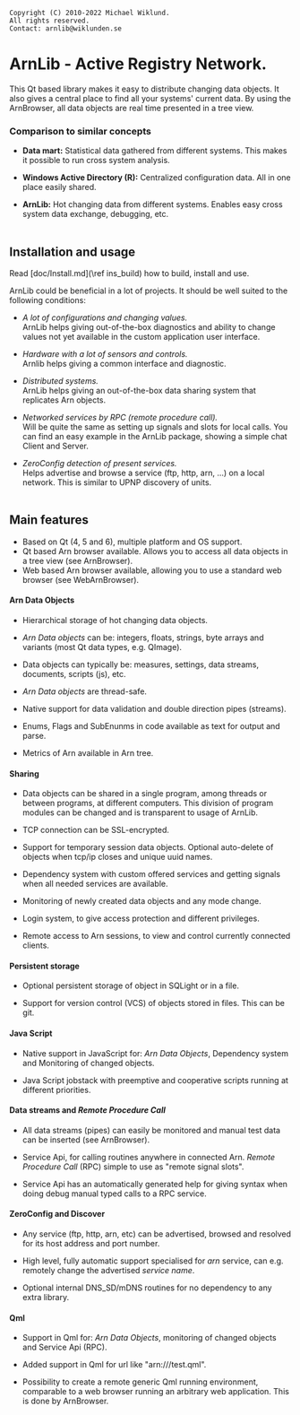     Copyright (C) 2010-2022 Michael Wiklund.
    All rights reserved.
    Contact: arnlib@wiklunden.se

# ArnLib - Active Registry Network.

This Qt based library makes it easy to distribute changing data objects. It also gives a
central place to find all your systems' current data. By using the ArnBrowser, all data
objects are real time presented in a tree view.

### Comparison to similar concepts

* **Data mart:** Statistical data gathered from different systems. This makes it possible
to run cross system analysis.

* **Windows Active Directory (R):** Centralized configuration data. All in one place easily shared.

* **ArnLib:** Hot changing data from different systems. Enables easy cross system data
exchange, debugging, etc.
<Br><Br>


## Installation and usage

Read [doc/Install.md](\ref ins_build) how to build, install and use.

ArnLib could be beneficial in a lot of projects.
It should be well suited to the following conditions:

* _A lot of configurations and changing values._  <Br>
ArnLib helps giving out-of-the-box diagnostics and ability to change values not yet
available in the custom application user interface.

* _Hardware with a lot of sensors and controls._  <Br>
Arnlib helps giving a common interface and diagnostic.

* _Distributed systems._  <Br>
ArnLib helps giving an out-of-the-box data sharing system that replicates Arn objects.

* _Networked services by RPC (remote procedure call)._  <Br>
Will be quite the same as setting up signals and slots for local calls. You can find an
easy example in the ArnLib package, showing a simple chat Client and Server.

* _ZeroConfig detection of present services._  <Br>
Helps advertise and browse a service (ftp, http, arn, ...) on a local network.
This is similar to UPNP discovery of units.
<Br><Br>


## Main features

* Based on Qt (4, 5 and 6), multiple platform and OS support.
* Qt based Arn browser available. Allows you to access all data objects in a tree view (see ArnBrowser).
* Web based Arn browser available, allowing you to use a standard web browser (see WebArnBrowser).

#### Arn Data Objects

* Hierarchical storage of hot changing data objects.

* _Arn Data objects_ can be: integers, floats, strings, byte arrays and variants
(most Qt data types, e.g. QImage).

* Data objects can typically be: measures, settings, data streams, documents, scripts (js), etc.

* _Arn Data objects_ are thread-safe.

* Native support for data validation and double direction pipes (streams).

* Enums, Flags and SubEnunms in code available as text for output and parse.

* Metrics of Arn available in Arn tree.

#### Sharing

* Data objects can be shared in a single program, among threads or between programs, at
different computers. This division of program modules can be changed and is transparent
to usage of ArnLib.

* TCP connection can be SSL-encrypted.

* Support for temporary session data objects.
Optional auto-delete of objects when tcp/ip closes and unique uuid names.

* Dependency system with custom offered services and getting signals when all needed services
are available.

* Monitoring of newly created data objects and any mode change.

* Login system, to give access protection and different privileges.

* Remote access to Arn sessions, to view and control currently connected clients.

#### Persistent storage

* Optional persistent storage of object in SQLight or in a file.

* Support for version control (VCS) of objects stored in files.
This can be git.

#### Java Script

* Native support in JavaScript for: _Arn Data Objects_, Dependency system and
Monitoring of changed objects.

* Java Script jobstack with preemptive and cooperative scripts running at different priorities.

#### Data streams and _Remote Procedure Call_

* All data streams (pipes) can easily be monitored and manual test data can be inserted
(see ArnBrowser).

* Service Api, for calling routines anywhere in connected Arn.
_Remote Procedure Call_ (RPC) simple to use as "remote signal slots".

* Service Api has an automatically generated help for giving syntax when doing debug manual
typed calls to a RPC service.

#### ZeroConfig and Discover

* Any service (ftp, http, arn, etc) can be advertised, browsed and resolved for its host
address and port number.

* High level, fully automatic support specialised for _arn_ service, can e.g. remotely
  change the advertised _service name_.

* Optional internal DNS_SD/mDNS routines for no dependency to any extra library.

#### Qml

* Support in Qml for: _Arn Data Objects_, monitoring of changed objects and Service Api (RPC).

* Added support in Qml for url like "arn:///test.qml".

* Possibility to create a remote generic Qml running environment, comparable to a web browser
  running an arbitrary web application. This is done by ArnBrowser.
